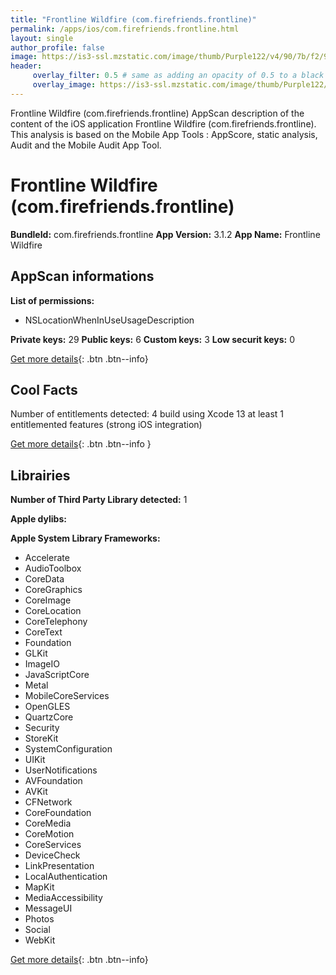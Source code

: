 ```yaml
---
title: "Frontline Wildfire (com.firefriends.frontline)"
permalink: /apps/ios/com.firefriends.frontline.html
layout: single
author_profile: false
image: https://is3-ssl.mzstatic.com/image/thumb/Purple122/v4/90/7b/f2/907bf283-0c11-e9d7-abca-e465e517b55c/AppIcon-1x_U007emarketing-0-5-0-85-220.png/512x512bb.jpg
header: 
     overlay_filter: 0.5 # same as adding an opacity of 0.5 to a black background
     overlay_image: https://is3-ssl.mzstatic.com/image/thumb/Purple122/v4/90/7b/f2/907bf283-0c11-e9d7-abca-e465e517b55c/AppIcon-1x_U007emarketing-0-5-0-85-220.png/512x512bb.jpg
---
```

Frontline Wildfire (com.firefriends.frontline) AppScan description of the content of the iOS application Frontline Wildfire (com.firefriends.frontline). This analysis is based on the Mobile App Tools : AppScore, static analysis, Audit and the Mobile Audit App Tool.

# Frontline Wildfire (com.firefriends.frontline)

**BundleId:** com.firefriends.frontline
**App Version:** 3.1.2
**App Name:** Frontline Wildfire


## AppScan informations 

**List of permissions:** 
- NSLocationWhenInUseUsageDescription
  
  
**Private keys:** 29
**Public keys:** 6
**Custom keys:** 3
**Low securit keys:** 0
  
[Get more details](/pricing.html){: .btn .btn--info}

## Cool Facts

Number of entitlements detected: 4
build using Xcode 13
at least 1 entitlemented features (strong iOS integration)
  
[Get more details](/pricing.html){: .btn .btn--info }

## Librairies 
**Number of Third Party Library detected:** 1


**Apple dylibs:**


**Apple System Library Frameworks:**
- Accelerate
- AudioToolbox
- CoreData
- CoreGraphics
- CoreImage
- CoreLocation
- CoreTelephony
- CoreText
- Foundation
- GLKit
- ImageIO
- JavaScriptCore
- Metal
- MobileCoreServices
- OpenGLES
- QuartzCore
- Security
- StoreKit
- SystemConfiguration
- UIKit
- UserNotifications
- AVFoundation
- AVKit
- CFNetwork
- CoreFoundation
- CoreMedia
- CoreMotion
- CoreServices
- DeviceCheck
- LinkPresentation
- LocalAuthentication
- MapKit
- MediaAccessibility
- MessageUI
- Photos
- Social
- WebKit


  
[Get more details](/pricing.html){: .btn .btn--info}

